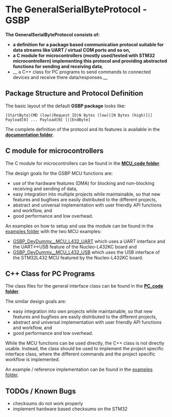 # The GeneralSerialByteProtocol - GSBP

__The GeneralSerialByteProtocol consists of:__

* __a definition for a package based communication protocol suitable for data streams like UART / virtual COM ports and so on,__
* __a C module for microcontrollers (mostly used/tested with STM32 microcontrollern) implementing this protocol and providing abstracted functions for sending and receiving data__,
* __ a C++ class for PC programs to send commands to connected devices and receive there data/responses.__


## Package Structure and Protocol Definition

The basic layout of the default __GSBP package__ looks like:

`|StartByte|CMD (low)|Request ID|N Bytes (low)|[N Bytes (high)]|[ Payload[0] ... Payload[N] ]|[EndByte]`


The complete definition of the protocol and its features is available in the __[documentation folder](./documentation/readme.md)__.

## C module for microcontrollers

The C module for microcontrollers can be found in the __[MCU_code folder](./MCU_code/readme.md)__.

The design goals for the GSBP MCU functions are:

* use of the hardware features (DMA) for blocking and non-blocking receiving and sending of data,
* easy integration into multiple projects while maintainable, so that new features and bugfixes are easily distributed to the different projects,
* abstract and universal implementation with user friendly API functions and workflow, and
* good performance and low overhead.

An examples on how to setup and use the module can be found in the [examples folder](./examples/readme.md) with the two MCU examples:

* [GSBP_DevDummy__MCU_L432_UART](../examples/GSBP_DevDummy__MCU_L432_UART/readme.md) which uses a UART interface and the UART<->USB feature of the Nucleo-L432KC board and
* [GSBP_DevDummy__MCU_L432_USB](../examples/GSBP_DevDummy__MCU_L432_USB/readme.md) which uses the USB interface of the STM32L432 MCU featured by the Nucleo-L432KC board.

## C++ Class for PC Programs

The class files for the general interface class can be found in the __[PC_code folder](./PC_code/readme.md)__.

The similar design goals are:

* easy integration into own projects while maintainable, so that new features and bugfixes are easily distributed to the different projects,
* abstract and universal implementation with user friendly API functions and workflow, and
* good performance and low overhead.

While the MCU functions can be used directly, the C++ class is not directly usable. Instead, the class should be used to implement the project specific interface class, where the different commands and the project specific workflow is implemented.

An example / reference implementation can be found in the [examples folder](./examples/GSBP_DevDummy__PC_Cpp/readme.md).

## TODOs / Known Bugs

* checksums do not work properly
* implement hardware based checksums on the STM32